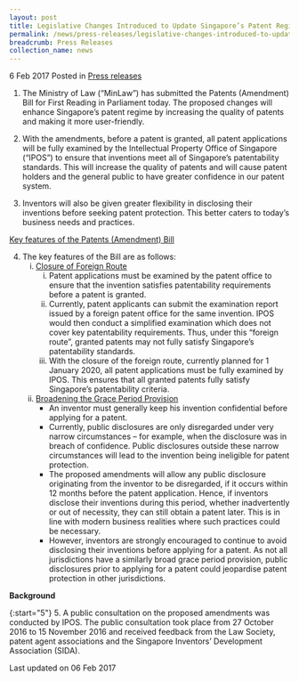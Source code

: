```yaml
---
layout: post
title: Legislative Changes Introduced to Update Singapore’s Patent Regime
permalink: /news/press-releases/legislative-changes-introduced-to-update-singapores-patent-regim
breadcrumb: Press Releases
collection_name: news
---
```


6 Feb 2017 Posted in [Press releases](/news/press-releases)

1. The Ministry of Law (“MinLaw”) has submitted the Patents (Amendment) Bill for First Reading in Parliament today. The proposed changes will enhance Singapore’s patent regime by increasing the quality of patents and making it more user-friendly.


2. With the amendments, before a patent is granted, all patent applications will be fully examined by the Intellectual Property Office of Singapore (“IPOS”) to ensure that inventions meet all of Singapore’s patentability standards. This will increase the quality of patents and will cause patent holders and the general public to have greater confidence in our patent system.


3. Inventors will also be given greater flexibility in disclosing their inventions before seeking patent protection. This better caters to today’s business needs and practices.


<u>Key features of the Patents (Amendment) Bill</u>

<ol start="4">
<li>The key features of the Bill are as follows:
<ol style="list-style-type: lower-roman;">
<li><u>Closure of Foreign Route</u>
<ul style="list-style-type: lower-roman;">
<li>Patent applications must be examined by the patent office to ensure that the invention satisfies patentability requirements before a patent is granted.</li>
<li>Currently, patent applicants can submit the examination report issued by a foreign patent office for the same invention. IPOS would then conduct a simplified examination which does not cover key patentability requirements. Thus, under this &ldquo;foreign route&rdquo;, granted patents may not fully satisfy Singapore&rsquo;s patentability standards.</li>
<li>With the closure of the foreign route, currently planned for 1 January 2020, all patent applications must be fully examined by IPOS. This ensures that all granted patents fully satisfy Singapore&rsquo;s patentability criteria.</li>
</ul>
</li>
<li><u>Broadening the Grace Period Provision</u>
<ul>
<li>An inventor must generally keep his invention confidential before applying for a patent.</li>
<li>Currently, public disclosures are only disregarded under very narrow circumstances &ndash; for example, when the disclosure was in breach of confidence. Public disclosures outside these narrow circumstances will lead to the invention being ineligible for patent protection.</li>
<li>The proposed amendments will allow any public disclosure originating from the inventor to be disregarded, if it occurs within 12 months before the patent application. Hence, if inventors disclose their inventions during this period, whether inadvertently or out of necessity, they can still obtain a patent later. This is in line with modern business realities where such practices could be necessary.</li>
<li>However, inventors are strongly encouraged to continue to avoid disclosing their inventions before applying for a patent. As not all jurisdictions have a similarly broad grace period provision, public disclosures prior to applying for a patent could jeopardise patent protection in other jurisdictions.</li>
</ul>
</li>
</ol>
</li>
</ol>

**Background**

{:start="5"}
5. A public consultation on the proposed amendments was conducted by IPOS. The public consultation took place from 27 October 2016 to 15 November 2016 and received feedback from the Law Society, patent agent associations and the Singapore Inventors’ Development Association (SIDA).




<p class="right-side-updated">Last updated on 06 Feb 2017</p>

